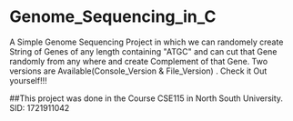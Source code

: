# Genome_Sequencing_in_C
A Simple Genome Sequencing Project in which we can randomely create String of Genes of any length containing "ATGC" and can cut that Gene randomly from any where and create Complement of that Gene. Two versions are Available(Console_Version &amp; File_Version) . Check it Out yourself!!!

##This project was done in the Course CSE115 in North South University. SID: 1721911042
